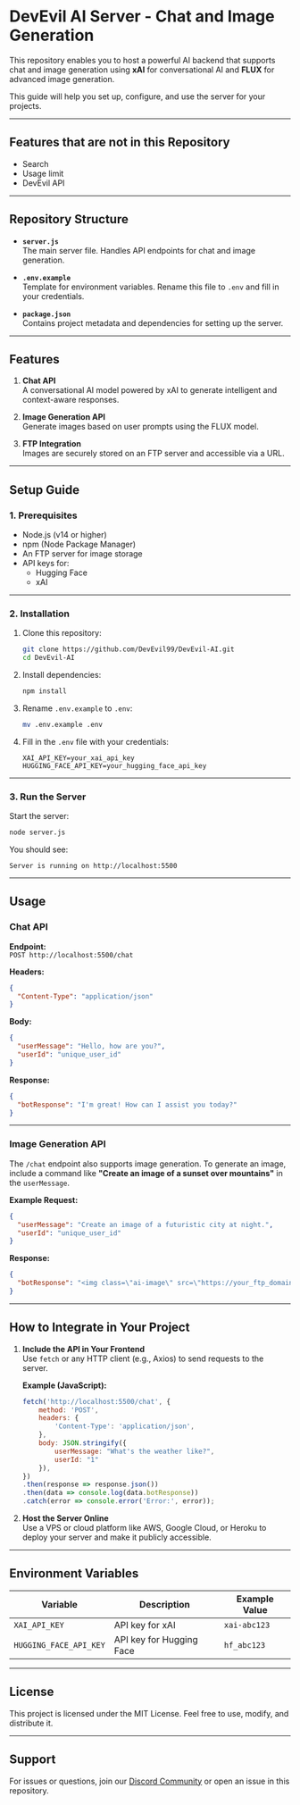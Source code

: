 # **DevEvil AI Server - Chat and Image Generation**

This repository enables you to host a powerful AI backend that supports chat and image generation using **xAI** for conversational AI and **FLUX** for advanced image generation. 

This guide will help you set up, configure, and use the server for your projects.

---

## **Features that are not in this Repository**
- Search
- Usage limit
- DevEvil API

---

## **Repository Structure**

- **`server.js`**  
  The main server file. Handles API endpoints for chat and image generation.
  
- **`.env.example`**  
  Template for environment variables. Rename this file to `.env` and fill in your credentials.

- **`package.json`**  
  Contains project metadata and dependencies for setting up the server.

---

## **Features**

1. **Chat API**  
   A conversational AI model powered by xAI to generate intelligent and context-aware responses.

2. **Image Generation API**  
   Generate images based on user prompts using the FLUX model.

3. **FTP Integration**  
   Images are securely stored on an FTP server and accessible via a URL.

---

## **Setup Guide**

### **1. Prerequisites**
- Node.js (v14 or higher)
- npm (Node Package Manager)
- An FTP server for image storage
- API keys for:
  - Hugging Face
  - xAI 

---

### **2. Installation**

1. Clone this repository:
   ```bash
   git clone https://github.com/DevEvil99/DevEvil-AI.git
   cd DevEvil-AI
   ```

2. Install dependencies:
   ```bash
   npm install
   ```

3. Rename `.env.example` to `.env`:
   ```bash
   mv .env.example .env
   ```

4. Fill in the `.env` file with your credentials:
   ```env
   XAI_API_KEY=your_xai_api_key
   HUGGING_FACE_API_KEY=your_hugging_face_api_key
   ```

---

### **3. Run the Server**

Start the server:
```bash
node server.js
```

You should see:
```
Server is running on http://localhost:5500
```

---

## **Usage**

### **Chat API**

**Endpoint:**  
`POST http://localhost:5500/chat`

**Headers:**
```json
{
  "Content-Type": "application/json"
}
```

**Body:**
```json
{
  "userMessage": "Hello, how are you?",
  "userId": "unique_user_id"
}
```

**Response:**
```json
{
  "botResponse": "I'm great! How can I assist you today?"
}
```

---

### **Image Generation API**

The `/chat` endpoint also supports image generation. To generate an image, include a command like **"Create an image of a sunset over mountains"** in the `userMessage`.

**Example Request:**
```json
{
  "userMessage": "Create an image of a futuristic city at night.",
  "userId": "unique_user_id"
}
```

**Response:**
```json
{
  "botResponse": "<img class=\"ai-image\" src=\"https://your_ftp_domain/unique_image_name.png\" alt=\"Generated Image\" />"
}
```

---

## **How to Integrate in Your Project**

1. **Include the API in Your Frontend**  
   Use `fetch` or any HTTP client (e.g., Axios) to send requests to the server.

   **Example (JavaScript):**
   ```javascript
   fetch('http://localhost:5500/chat', {
       method: 'POST',
       headers: {
           'Content-Type': 'application/json',
       },
       body: JSON.stringify({
           userMessage: "What's the weather like?",
           userId: "1"
       }),
   })
   .then(response => response.json())
   .then(data => console.log(data.botResponse))
   .catch(error => console.error('Error:', error));
   ```

2. **Host the Server Online**  
   Use a VPS or cloud platform like AWS, Google Cloud, or Heroku to deploy your server and make it publicly accessible.

---

## **Environment Variables**

| Variable              | Description                                      | Example Value               |
|-----------------------|--------------------------------------------------|-----------------------------|
| `XAI_API_KEY`         | API key for xAI            | `xai-abc123`                |
| `HUGGING_FACE_API_KEY`| API key for Hugging Face                         | `hf_abc123`                |


---

## **License**

This project is licensed under the MIT License. Feel free to use, modify, and distribute it.

---

## **Support**

For issues or questions, join our [Discord Community](https://dsc.gg/devevil) or open an issue in this repository.
